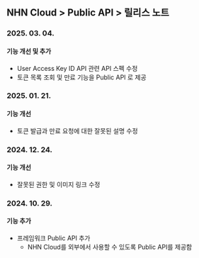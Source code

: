 ## NHN Cloud > Public API > 릴리스 노트

### 2025. 03. 04.
#### 기능 개선 및 추가

- User Access Key ID API 관련 API 스펙 수정
- 토큰 목록 조회 및 만료 기능을 Public API 로 제공

### 2025. 01. 21.
#### 기능 개선

- 토큰 발급과 만료 요청에 대한 잘못된 설명 수정

### 2024. 12. 24.
#### 기능 개선

- 잘못된 권한 및 이미지 링크 수정

### 2024. 10. 29.
#### 기능 추가

- 프레임워크 Public API 추가
    - NHN Cloud를 외부에서 사용할 수 있도록 Public API를 제공함